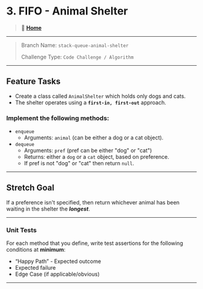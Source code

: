 # 3. FIFO - Animal Shelter

> 🏡 **[**Home**](../../README.md)**

---

> Branch Name: `stack-queue-animal-shelter`
>
> Challenge Type: `Code Challenge / Algorithm`

---

## Feature Tasks

- Create a class called `AnimalShelter` which holds only dogs and cats.
- The shelter operates using a **`first-in, first-out`** approach.

### Implement the following methods:

- `enqueue`
  - Arguments: `animal` (can be either a dog or a cat object).
- `dequeue`
  - Arguments: `pref` (pref can be either "dog" or "cat")
  - Returns: either a `dog` or a `cat` object, based on preference.
  - If pref is not "dog" or "cat" then return `null`.

---

## Stretch Goal

If a preference isn't specified, then return whichever animal has been waiting in the shelter the ***longest***.

---

### Unit Tests

For each method that you define, write test assertions for the following conditions at **minimum**:

- “Happy Path” - Expected outcome
- Expected failure
- Edge Case (if applicable/obvious)

---
